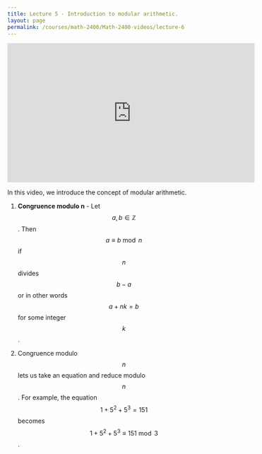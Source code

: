 ```yaml
---
title: Lecture 5 - Introduction to modular arithmetic.
layout: page
permalink: /courses/math-2400/Math-2400-videos/lecture-6
---
```

<iframe width="560" height="315" src="https://www.youtube.com/embed/_AZgFl8NsNM" title="YouTube video player" frameborder="0" allow="accelerometer; autoplay; clipboard-write; encrypted-media; gyroscope; picture-in-picture" allowfullscreen></iframe>

In this video, we introduce the concept of modular arithmetic.

1. **Congruence modulo n** - Let $$ a,b\in \mathbb{Z} $$. Then $$ a\equiv b\bmod{n} $$ if $$ n $$ divides $$ b-a $$ or in other words $$ a +nk = b $$ for some integer $$ k $$.

2. Congruence modulo $$ n $$ lets us take an equation and reduce modulo $$ n $$. For example, the equation $$ 1 + 5^2 + 5^3 = 151 $$ becomes $$ 1 + 5^2 + 5^3 \equiv 151\bmod{3} $$.

